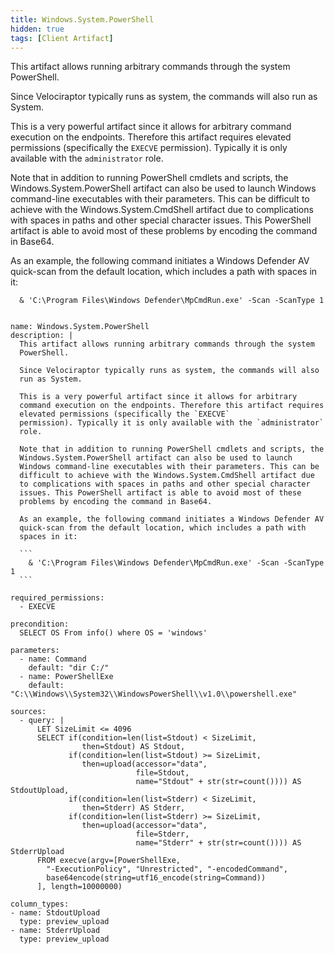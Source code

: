 ```yaml
---
title: Windows.System.PowerShell
hidden: true
tags: [Client Artifact]
---
```


This artifact allows running arbitrary commands through the system
PowerShell.

Since Velociraptor typically runs as system, the commands will also
run as System.

This is a very powerful artifact since it allows for arbitrary
command execution on the endpoints. Therefore this artifact requires
elevated permissions (specifically the `EXECVE`
permission). Typically it is only available with the `administrator`
role.

Note that in addition to running PowerShell cmdlets and scripts, the
Windows.System.PowerShell artifact can also be used to launch
Windows command-line executables with their parameters. This can be
difficult to achieve with the Windows.System.CmdShell artifact due
to complications with spaces in paths and other special character
issues. This PowerShell artifact is able to avoid most of these
problems by encoding the command in Base64.

As an example, the following command initiates a Windows Defender AV
quick-scan from the default location, which includes a path with
spaces in it:

```
  & 'C:\Program Files\Windows Defender\MpCmdRun.exe' -Scan -ScanType 1
```


<pre><code class="language-yaml">
name: Windows.System.PowerShell
description: |
  This artifact allows running arbitrary commands through the system
  PowerShell.

  Since Velociraptor typically runs as system, the commands will also
  run as System.

  This is a very powerful artifact since it allows for arbitrary
  command execution on the endpoints. Therefore this artifact requires
  elevated permissions (specifically the `EXECVE`
  permission). Typically it is only available with the `administrator`
  role.

  Note that in addition to running PowerShell cmdlets and scripts, the
  Windows.System.PowerShell artifact can also be used to launch
  Windows command-line executables with their parameters. This can be
  difficult to achieve with the Windows.System.CmdShell artifact due
  to complications with spaces in paths and other special character
  issues. This PowerShell artifact is able to avoid most of these
  problems by encoding the command in Base64.

  As an example, the following command initiates a Windows Defender AV
  quick-scan from the default location, which includes a path with
  spaces in it:

  ```
    &amp; 'C:\Program Files\Windows Defender\MpCmdRun.exe' -Scan -ScanType 1
  ```

required_permissions:
  - EXECVE

precondition:
  SELECT OS From info() where OS = 'windows'

parameters:
  - name: Command
    default: "dir C:/"
  - name: PowerShellExe
    default: "C:\\Windows\\System32\\WindowsPowerShell\\v1.0\\powershell.exe"

sources:
  - query: |
      LET SizeLimit &lt;= 4096
      SELECT if(condition=len(list=Stdout) &lt; SizeLimit,
                then=Stdout) AS Stdout,
             if(condition=len(list=Stdout) &gt;= SizeLimit,
                then=upload(accessor="data",
                            file=Stdout,
                            name="Stdout" + str(str=count()))) AS StdoutUpload,
             if(condition=len(list=Stderr) &lt; SizeLimit,
                then=Stderr) AS Stderr,
             if(condition=len(list=Stderr) &gt;= SizeLimit,
                then=upload(accessor="data",
                            file=Stderr,
                            name="Stderr" + str(str=count()))) AS StderrUpload
      FROM execve(argv=[PowerShellExe,
        "-ExecutionPolicy", "Unrestricted", "-encodedCommand",
        base64encode(string=utf16_encode(string=Command))
      ], length=10000000)

column_types:
- name: StdoutUpload
  type: preview_upload
- name: StderrUpload
  type: preview_upload

</code></pre>

